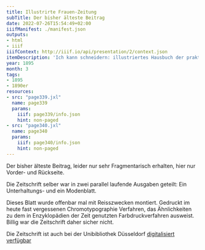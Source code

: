 ```yaml
---
title: Illustrirte Frauen-Zeitung
subTitle: Der bisher älteste Beitrag
date: 2022-07-26T15:54:49+02:00
iiifManifest: ./manifest.json
outputs:
- html
- iiif
iiifContext: http://iiif.io/api/presentation/2/context.json
itemDescription: 'Ich kann schneidern: illustriertes Hausbuch der praktischen Schneiderei von Antonie Steimann, Ullstein, Berlin 1908. <a class="worldcat" href="http://www.worldcat.org/oclc/312332207">&nbsp;</a>'
year: 1895
month: 3
tags:
- 1895
- 1890er
resources:
- src: "page339.jxl"
  name: page339
  params:
    iiif: page339/info.json
    hint: non-paged
- src: "page340.jxl"
  name: page340
  params:
    iiif: page340/info.json
    hint: non-paged
---
```


Der bisher älteste Beitrag, leider nur sehr Fragmentarisch erhalten, hier nur Vorder- und Rückseite.
<!--more-->
Die Zeitschrift selber war in zwei parallel laufende Ausgaben geteilt: Ein Unterhaltungs- und ein Modenblatt.

Dieses Blatt wurde offenbar mal mit Reisszwecken montiert. Gedruckt im heute fast vergessenen Chromotypographie Verfahren, das Ähnlichkeiten zu dem in Enzyklopädien der Zeit genutzten Farbdruckverfahren ausweist. Billig war die Zeitschrift daher sicher nicht.

Die Zeitschrift ist auch bei der Unibibliothek Düsseldorf [digitalisiert verfügbar](https://digital.ub.uni-duesseldorf.de/ihd/periodical/pageview/3118290)
